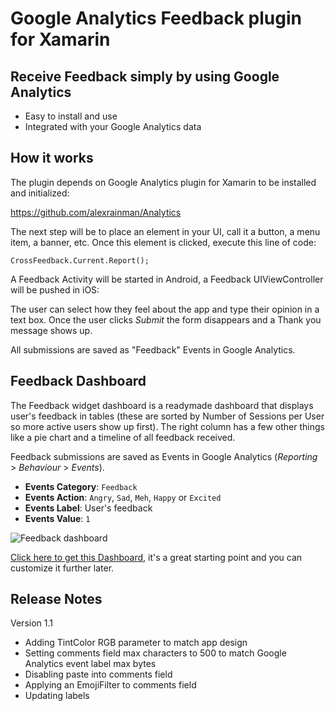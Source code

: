 
# Google Analytics Feedback plugin for Xamarin

## Receive Feedback simply by using Google Analytics

* Easy to install and use
* Integrated with your Google Analytics data

## How it works

The plugin depends on Google Analytics plugin for Xamarin to be installed and initialized:

https://github.com/alexrainman/Analytics

The next step will be to place an element in your UI, call it a button, a menu item, a banner, etc. Once this element is clicked, execute this line of code:

```
CrossFeedback.Current.Report();
```

A Feedback Activity will be started in Android, a Feedback UIViewController will be pushed in iOS:



The user can select how they feel about the app and type their opinion in a text box. Once the user clicks <em>Submit</em> the form disappears and a Thank you message shows up.

All submissions are saved as "Feedback" Events in Google Analytics.

## Feedback Dashboard

The Feedback widget dashboard is a readymade dashboard that displays user's feedback in tables (these are sorted by Number of Sessions per User so more active users show up first). The right column has a few other things like a pie chart and a timeline of all feedback received.

Feedback submissions are saved as Events in Google Analytics (<em>Reporting</em> > <em>Behaviour</em> > <em>Events</em>).

- **Events Category**: <code>Feedback</code>
- **Events Action**: <code>Angry</code>, <code>Sad</code>, <code>Meh</code>, <code>Happy</code> or <code>Excited</code>
- **Events Label**: User's feedback
- **Events Value**: <code>1</code>

![Feedback dashboard](https://cloud.githubusercontent.com/assets/141241/6202018/df394a10-b4ce-11e4-9b75-047aaf44c511.png)

<a href="https://www.google.com/analytics/web/template?uid=DcXKkhvbT1GSHHcOrdkGoA">Click here to get this Dashboard</a>, it's a great starting point and you can customize it further later.

## Release Notes

Version 1.1

- Adding TintColor RGB parameter to match app design
- Setting comments field max characters to 500 to match Google Analytics event label max bytes
- Disabling paste into comments field
- Applying an EmojiFilter to comments field
- Updating labels
